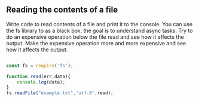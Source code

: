 ## Reading the contents of a file

Write code to read contents of a file and print it to the console. 
You can use the fs library to as a black box, the goal is to understand async tasks. 
Try to do an expensive operation below the file read and see how it affects the output. 
Make the expensive operation more and more expensive and see how it affects the output. 

```js

const fs = require('fs');

function read(err,data){
    console.log(data);
}
fs.readFile("example.txt",'utf-8',read);

```

